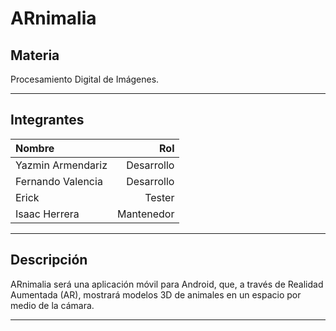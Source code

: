 # ARnimalia

## Materia
Procesamiento Digital de Imágenes.

---

## Integrantes

|Nombre |Rol
|:--- |---:
|Yazmin Armendariz|Desarrollo
|Fernando Valencia|Desarrollo
|Erick |Tester
|Isaac Herrera |Mantenedor

---

## Descripción

ARnimalia será una aplicación móvil para Android, que, a través de Realidad Aumentada (AR), mostrará modelos 3D de animales en un espacio por medio de la cámara.

---
